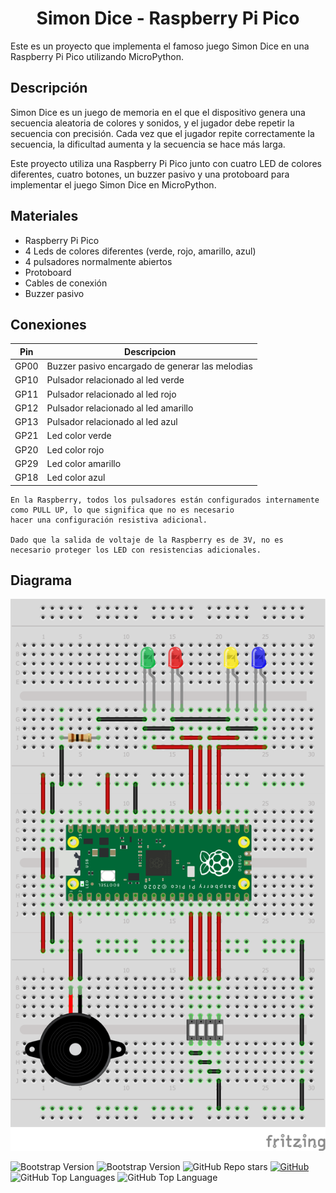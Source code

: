 <h1 align="center">Simon Dice - Raspberry Pi Pico</h1>

Este es un proyecto que implementa el famoso juego Simon Dice en una Raspberry Pi Pico utilizando MicroPython.

## Descripción

Simon Dice es un juego de memoria en el que el dispositivo genera una secuencia aleatoria de colores y sonidos, y el jugador debe repetir la secuencia con precisión. Cada vez que el jugador repite correctamente la secuencia, la dificultad aumenta y la secuencia se hace más larga.

Este proyecto utiliza una Raspberry Pi Pico junto con cuatro LED de colores diferentes, cuatro botones, un buzzer pasivo y una protoboard para implementar el juego Simon Dice en MicroPython.

## Materiales

- Raspberry Pi Pico
- 4 Leds de colores diferentes (verde, rojo, amarillo, azul)
- 4 pulsadores normalmente abiertos
- Protoboard
- Cables de conexión
- Buzzer pasivo

## Conexiones

| Pin | Descripcion |
| --- | ----------- |
| GP00 | Buzzer pasivo encargado de generar las melodias|
| GP10 | Pulsador relacionado al led verde |
| GP11 | Pulsador relacionado al led rojo |
| GP12 | Pulsador relacionado al led amarillo |
| GP13 | Pulsador relacionado al led azul |
| GP21 | Led color verde |
| GP20 | Led color rojo |
| GP29 | Led color amarillo |
| GP18 | Led color azul |

```
En la Raspberry, todos los pulsadores están configurados internamente como PULL UP, lo que significa que no es necesario 
hacer una configuración resistiva adicional.

Dado que la salida de voltaje de la Raspberry es de 3V, no es necesario proteger los LED con resistencias adicionales.
```
## Diagrama

![Diagrama](./simon-say-rpi-pico.png)

![Bootstrap Version](https://img.shields.io/badge/-mycropython-05a700?style=for-the-badge&labelColor=101010&logo=Python&logoColor=white)
![Bootstrap Version](https://img.shields.io/badge/-Raspberry-d70037?style=for-the-badge&labelColor=101010&logo=Raspberry-Pi&logoColor=white)
![GitHub Repo stars](https://img.shields.io/github/stars/ycanas/ttbinary?color=004ef6&style=for-the-badge&labelColor=101010)
[![GitHub](https://img.shields.io/badge/GitHub-ycanas-14a1f0?style=for-the-badge&logo=github&logoColor=white&labelColor=101010&color=ccd300)](https://github.com/ycanas)
![GitHub Top Languages](https://img.shields.io/github/languages/count/ycanas/symon-says?style=for-the-badge&labelColor=101010&color=e50000)
![GitHub Top Language](https://img.shields.io/github/languages/top/ycanas/symon-says?color=b4008e&style=for-the-badge&labelColor=101010)

